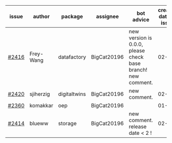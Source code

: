 | issue | author | package | assignee | bot advice | created date of issue | target release date | date from target |
| ------ | ------ | ------ | ------ | ------ | ------ | ------ | :-----: |
| [#2416](https://github.com/Azure/sdk-release-request/issues/2416) | Frey-Wang | datafactory | BigCat20196 | new version is 0.0.0, please check base branch! new comment.  <br> | 02-07 | 02-14 |   |
| [#2420](https://github.com/Azure/sdk-release-request/issues/2420) | sjiherzig | digitaltwins | BigCat20196 | new comment.  <br> | 02-07 | 02-15 |   |
| [#2360](https://github.com/Azure/sdk-release-request/issues/2360) | komakkar | oep | BigCat20196 |   | 01-07 | 01-24 |   |
| [#2414](https://github.com/Azure/sdk-release-request/issues/2414) | blueww | storage | BigCat20196 | new comment.  <br> release date < 2 ! <br> | 02-07 | 02-09 | 0 |
